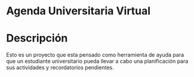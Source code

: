 # Agenda Universitaria Virtual
# Descripción
Esto es un proyecto que esta pensado como herramienta de ayuda para que un estudiante universitario pueda llevar a cabo una planificación para sus actividades y recordatorios pendientes.
